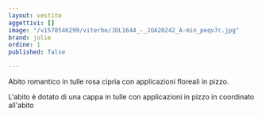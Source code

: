 ```yaml
---
layout: vestito
aggettivi: []
image: "/v1570546299/viterbo/JOL1644_-_JOA20242_A-min_peqv7c.jpg"
brand: jolie
ordine: 1
published: false

---
```

Abito romantico in tulle rosa cipria con applicazioni floreali in pizzo. 

L'abito è dotato di una cappa in tulle con applicazioni in pizzo in coordinato all'abito